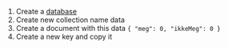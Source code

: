 1. Create a [database](https://dashboard.fauna.com/)
2. Create new collection name data
3. Create a document with this data `{ "meg": 0, "ikkeMeg": 0 }`
4. Create a new key and copy it
